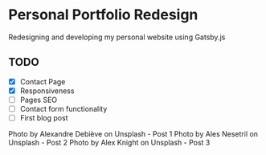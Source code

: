 # Personal Portfolio Redesign

Redesigning and developing my personal website using Gatsby.js

## TODO
- [x] Contact Page
- [x] Responsiveness
- [ ] Pages SEO
- [ ] Contact form functionality
- [ ] First blog post

Photo by Alexandre Debiève on Unsplash - Post 1
Photo by Ales Nesetril on Unsplash - Post 2
Photo by Alex Knight on Unsplash - Post 3